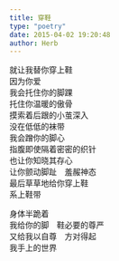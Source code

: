 ```yaml
---  
title: 穿鞋  
type: "poetry"  
date: 2015-04-02 19:20:48  
author: Herb  
---  
```

就让我替你穿上鞋  
因为你爱  
我会托住你的脚踝  
托住你温暖的傲骨  
摸索着后跟的小茧深入  
没在低低的袜带  
我会蹭你的脚心  
指腹即使隔着密密的织针  
也让你知晓其存心  
让你颤动脚趾　羞赧神态  
最后草草地给你穿上鞋  
系上鞋带  

身体半跪着  
我给你的脚　鞋必要的尊严  
又给我以自尊　方对得起  
我手上的世界
